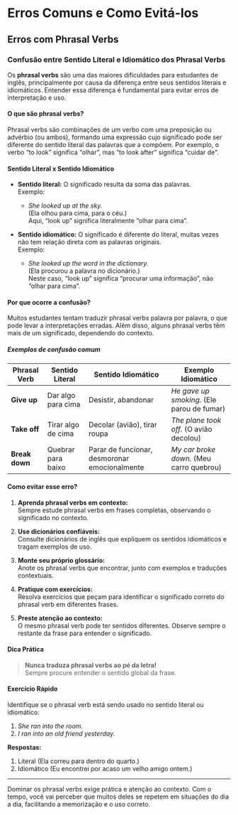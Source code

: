 
# Erros Comuns e Como Evitá-los

## Erros com Phrasal Verbs

### Confusão entre Sentido Literal e Idiomático dos Phrasal Verbs

Os **phrasal verbs** são uma das maiores dificuldades para estudantes de inglês, principalmente por causa da diferença entre seus sentidos literais e idiomáticos. Entender essa diferença é fundamental para evitar erros de interpretação e uso.

#### O que são phrasal verbs?

Phrasal verbs são combinações de um verbo com uma preposição ou advérbio (ou ambos), formando uma expressão cujo significado pode ser diferente do sentido literal das palavras que a compõem. Por exemplo, o verbo “to look” significa “olhar”, mas “to look after” significa “cuidar de”.

#### Sentido Literal x Sentido Idiomático

- **Sentido literal:** O significado resulta da soma das palavras.  
  Exemplo:  
  - *She looked up at the sky.*  
    (Ela olhou para cima, para o céu.)  
  Aqui, “look up” significa literalmente “olhar para cima”.

- **Sentido idiomático:** O significado é diferente do literal, muitas vezes não tem relação direta com as palavras originais.  
  Exemplo:  
  - *She looked up the word in the dictionary.*  
    (Ela procurou a palavra no dicionário.)  
  Neste caso, “look up” significa “procurar uma informação”, não “olhar para cima”.

#### Por que ocorre a confusão?

Muitos estudantes tentam traduzir phrasal verbs palavra por palavra, o que pode levar a interpretações erradas. Além disso, alguns phrasal verbs têm mais de um significado, dependendo do contexto.

##### Exemplos de confusão comum

| Phrasal Verb | Sentido Literal           | Sentido Idiomático         | Exemplo Idiomático                        |
|--------------|--------------------------|----------------------------|-------------------------------------------|
| **Give up**  | Dar algo para cima       | Desistir, abandonar        | *He gave up smoking.* (Ele parou de fumar)|
| **Take off** | Tirar algo de cima       | Decolar (avião), tirar roupa| *The plane took off.* (O avião decolou)   |
| **Break down**| Quebrar para baixo      | Parar de funcionar, desmoronar emocionalmente | *My car broke down.* (Meu carro quebrou) |

#### Como evitar esse erro?

1. **Aprenda phrasal verbs em contexto:**  
   Sempre estude phrasal verbs em frases completas, observando o significado no contexto.

2. **Use dicionários confiáveis:**  
   Consulte dicionários de inglês que expliquem os sentidos idiomáticos e tragam exemplos de uso.

3. **Monte seu próprio glossário:**  
   Anote os phrasal verbs que encontrar, junto com exemplos e traduções contextuais.

4. **Pratique com exercícios:**  
   Resolva exercícios que peçam para identificar o significado correto do phrasal verb em diferentes frases.

5. **Preste atenção ao contexto:**  
   O mesmo phrasal verb pode ter sentidos diferentes. Observe sempre o restante da frase para entender o significado.

#### Dica Prática

> **Nunca traduza phrasal verbs ao pé da letra!**  
> Sempre procure entender o sentido global da frase.

#### Exercício Rápido

Identifique se o phrasal verb está sendo usado no sentido literal ou idiomático:

1. *She ran into the room.*  
2. *I ran into an old friend yesterday.*

**Respostas:**
1. Literal (Ela correu para dentro do quarto.)
2. Idiomático (Eu encontrei por acaso um velho amigo ontem.)

---

Dominar os phrasal verbs exige prática e atenção ao contexto. Com o tempo, você vai perceber que muitos deles se repetem em situações do dia a dia, facilitando a memorização e o uso correto.

```
